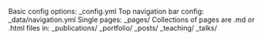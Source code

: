 Basic config options: _config.yml
Top navigation bar config: _data/navigation.yml
Single pages: _pages/
Collections of pages are .md or .html files in:
_publications/
_portfolio/
_posts/
_teaching/
_talks/

